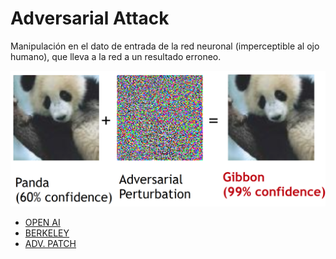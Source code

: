 # Adversarial Attack

Manipulación en el dato de entrada de la red neuronal (imperceptible al ojo humano), que lleva a la red a un resultado erroneo.

<p align="center"> 
<img src="https://github.com/emunozlorenzo/DeepLearning/blob/master/img/panda.png">
</p>

* [OPEN AI](https://www.youtube.com/redirect?redir_token=jNN-GSnHmRKaA27e9MPyDG_MEHF8MTU4MTYxNTM2MUAxNTgxNTI4OTYx&event=video_description&v=lPyogLghTKo&q=https%3A%2F%2Fblog.openai.com%2Fadversarial-example-research%2F) 
* [BERKELEY](https://www.youtube.com/redirect?redir_token=jNN-GSnHmRKaA27e9MPyDG_MEHF8MTU4MTYxNTM2MUAxNTgxNTI4OTYx&event=video_description&v=lPyogLghTKo&q=http%3A%2F%2Fbair.berkeley.edu%2Fblog%2F2017%2F12%2F30%2Fyolo-attack%2F) 
* [ADV. PATCH](https://www.youtube.com/redirect?redir_token=jNN-GSnHmRKaA27e9MPyDG_MEHF8MTU4MTYxNTM2MUAxNTgxNTI4OTYx&event=video_description&v=lPyogLghTKo&q=https%3A%2F%2Farxiv.org%2Fabs%2F1712.09665)
